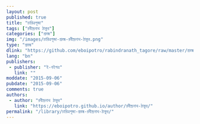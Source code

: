 ```yaml
---
layout: post
published: true
title: "চারিত্রপূজা"
tags: ["রবীন্দ্রনাথ ঠাকুর"]
categories: ["প্রবন্ধ"]
img: "/images/চারিত্রপূজা-প্রবন্ধ-রবীন্দ্রনাথ-ঠাকুর.png"
type: "প্রবন্ধ"
dlink: "https://github.com/eboipotro/rabindranath_tagore/raw/master/প্রবন্ধ/চারিত্রপূজা.epub"
lang: "bn"
publishers: 
 - publisher: "ই-বইপত্র"
   link: ""
moddate: "2015-09-06"
pubdate: "2015-09-06"
comments: true
authors: 
 - author: "রবীন্দ্রনাথ ঠাকুর"
   link: "https://eboipotro.github.io/author/রবীন্দ্রনাথ-ঠাকুর/"
permalink: "/library/চারিত্রপূজা-প্রবন্ধ-রবীন্দ্রনাথ-ঠাকুর/"
---
```

